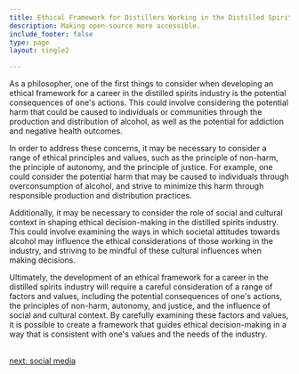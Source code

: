 ```yaml
---
title: Ethical Framework for Distillers Working in the Distilled Spirits  Industry
description: Making open-source more accessible.
include_footer: false
type: page
layout: single2

---
```


<p>
As a philosopher, one of the first things to consider when developing an ethical framework for a career in the distilled spirits industry is the potential consequences of one's actions. This could involve considering the potential harm that could be caused to individuals or communities through the production and distribution of alcohol, as well as the potential for addiction and negative health outcomes.

In order to address these concerns, it may be necessary to consider a range of ethical principles and values, such as the principle of non-harm, the principle of autonomy, and the principle of justice. For example, one could consider the potential harm that may be caused to individuals through overconsumption of alcohol, and strive to minimize this harm through responsible production and distribution practices.

Additionally, it may be necessary to consider the role of social and cultural context in shaping ethical decision-making in the distilled spirits industry. This could involve examining the ways in which societal attitudes towards alcohol may influence the ethical considerations of those working in the industry, and striving to be mindful of these cultural influences when making decisions.

Ultimately, the development of an ethical framework for a career in the distilled spirits industry will require a careful consideration of a range of factors and values, including the potential consequences of one's actions, the principles of non-harm, autonomy, and justice, and the influence of social and cultural context. By carefully examining these factors and values, it is possible to create a framework that guides ethical decision-making in a way that is consistent with one's values and the needs of the industry.

<br>
<a href="https://workdojos.com/distiller/social">next: social media</a>
</p>